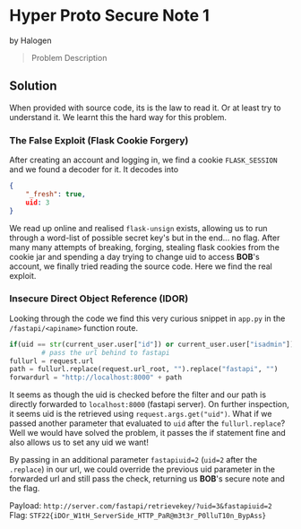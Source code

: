 # Hyper Proto Secure Note 1
by Halogen
> Problem Description
## Solution
When provided with source code, its is the law to read it. Or at least try to understand it. We learnt this the hard way for this problem.
### The False Exploit (Flask Cookie Forgery)
After creating an account and logging in, we find a cookie `FLASK_SESSION` and we found a decoder for it. It decodes into
```json
{
	"_fresh": true,
	uid: 3
}
```
We read up online and realised `flask-unsign` exists, allowing us to run through a word-list of possible secret key's but in the end... no flag. After many many attempts of breaking, forging, stealing flask cookies from the cookie jar and spending a day trying to change uid to access **BOB**'s account, we finally tried reading the source code. Here we find the real exploit.

### Insecure Direct Object Reference (IDOR)
Looking through the code we find this very curious snippet in `app.py` in the `/fastapi/<apiname>` function route.
```python
if(uid == str(current_user.user["id"]) or current_user.user["isadmin"]):    # Authorisation check to prevent IDOR.
        # pass the url behind to fastapi
fullurl = request.url
path = fullurl.replace(request.url_root, "").replace("fastapi", "")
forwardurl = "http://localhost:8000" + path
```
It seems as though the uid is checked before the filter and our path is directly forwarded to `localhost:8000` (fastapi server). On further inspection, it seems uid is the retrieved using `request.args.get("uid")`. What if we passed another parameter that evaluated to `uid` after the `fullurl.replace`? Well we would have solved the problem, it passes the if statement fine and also allows us to set any uid we want!

By passing in an additional parameter `fastapiuid=2` (`uid=2` after the `.replace`) in our url, we could override the previous uid parameter in the forwarded url and still pass the check, returning us **BOB**'s secure note and the flag.

Payload: `http://server.com/fastapi/retrievekey/?uid=3&fastapiuid=2`
Flag: `STF22{iDOr_W1tH_ServerSide_HTTP_PaR@m3t3r_P0lluT10n_BypAss}`